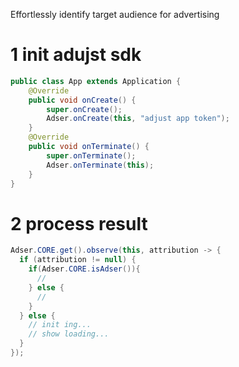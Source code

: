Effortlessly identify target audience for advertising

# 1 init adujst sdk
```java
public class App extends Application {
    @Override
    public void onCreate() {
        super.onCreate();
        Adser.onCreate(this, "adjust app token");
    }
    @Override
    public void onTerminate() {
        super.onTerminate();
        Adser.onTerminate(this);
    }
}
```

# 2 process result
``` java
Adser.CORE.get().observe(this, attribution -> {
  if (attribution != null) {
    if(Adser.CORE.isAdser()){
      // 
    } else {
      // 
    }
  } else {
    // init ing... 
    // show loading...
  }
});
```
